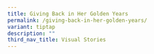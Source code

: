 ```yaml
---
title: Giving Back in Her Golden Years
permalink: /giving-back-in-her-golden-years/
variant: tiptap
description: ""
third_nav_title: Visual Stories
---
```

